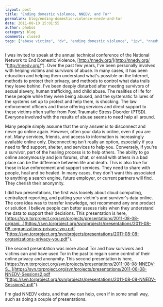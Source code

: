 ```yaml
---
layout: post
title: "Ending domestic violence, NNEDV, and Tor"
permalink: blog/ending-domestic-violence-nnedv-and-tor
date: 2011-08-10 15:01:55
author: phobos
category: blog
comments: closed
tags: ["abuse victims", "dv", "ending domestic violence", "ipv", "nnedv", "online anonymity", "online privacy", "survivors"]
---
```


I was invited to speak at the annual technical conference of the National Network to End Domestic Violence, [http://nnedv.org/](http://nnedv.org/ "http://nnedv.org/"). Over the past few years, I've been personally involved with helping victims and survivors of abuse. In many cases, it has been education and helping them understand what's possible on the Internet, methods to protect their privacy, and methods to control what data trails they leave behind. I've been deeply disturbed after meeting survivors of sexual slavery, human trafficking, and child abuse. The realities of life for these people while they were being abused, and the systematic failures of the systems set up to protect and help them, is shocking. The law enforcement officers and those offering services and direct support to these victims often suffer from Post Traumatic Stress Disorder (PTSD). Everyone involved with the results of abuse seems to need help all around.

Many people simply assume that the only answer is to disconnect and never go online again. However, often your data is online, even if you are not. Many services, friends, and access to information is increasingly available online only. Disconnecting isn't really an option, especially if you need to find support, shelter, and services to help you. Conversely, if you're a survivor, part of the healing process is to help others. The ability to go online anonymously and join forums, chat, or email with others in a bad place can be the difference between life and death. This is also true for those in law enforcement and support services. They need to share with people, heal and be healed. In many cases, they don't want this associated to anything a search engine, future employer, or current partners will find. They cherish their anonymity.

I did two presentations, the first was loosely about cloud computing, centralized reporting, and putting your victim's and survivor's data online. The core idea was to transfer knowledge, not recommend any one product or solution. I believe people can better assess risks when they understand the data to support their decisions. This presentation is here, [https://svn.torproject.org/svn/projects/presentations/2011-08-08-orgrani...](https://svn.torproject.org/svn/projects/presentations/2011-08-08-orgranizations-privacy-you.pdf "https://svn.torproject.org/svn/projects/presentations/2011-08-08-orgranizations-privacy-you.pdf").

The second presentation was more about Tor and how survivors and victims can and have used Tor in the past to regain some control of their online privacy and anonymity. This second presentation is here, [https://svn.torproject.org/svn/projects/presentations/2011-08-08-NNEDV-S...](https://svn.torproject.org/svn/projects/presentations/2011-08-08-NNEDV-Sessions2.pdf "https://svn.torproject.org/svn/projects/presentations/2011-08-08-NNEDV-Sessions2.pdf").

I'm glad NNEDV exists, and that we can help, even if in some small way, such as doing a couple of presentations.
